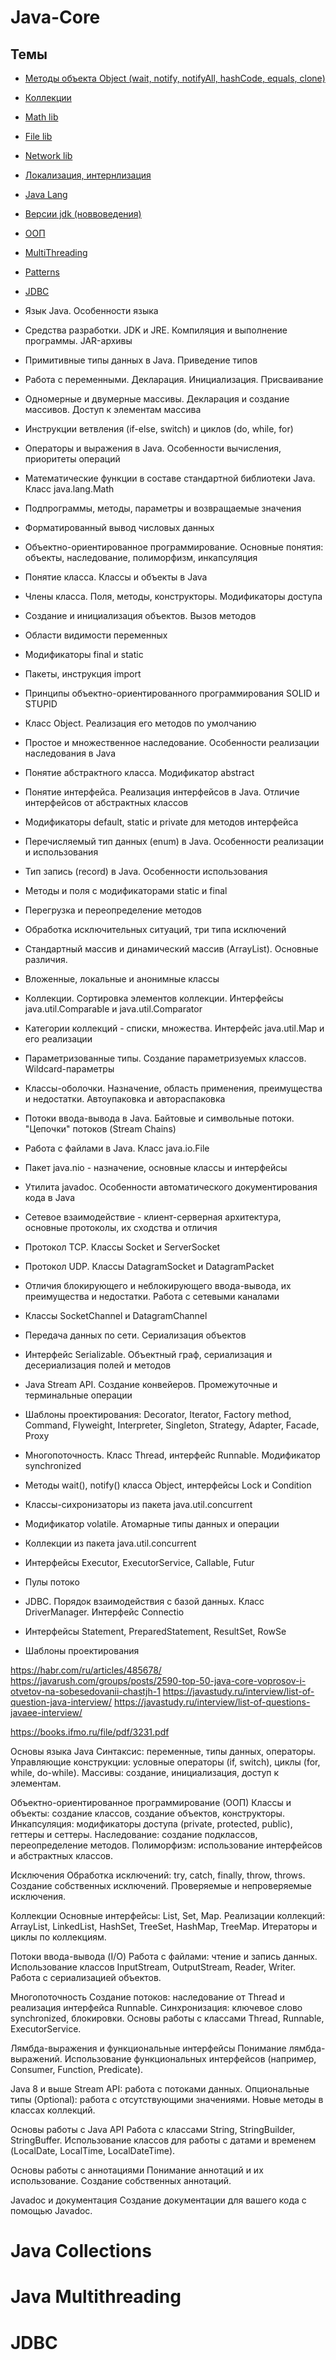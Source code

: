# Java-Core

## Темы
- [Методы объекта Object (wait, notify, notifyAll, hashCode, equals, clone)]()
- [Коллекции]()
- [Math lib]()
- [File lib]()
- [Network lib]()
- [Локализация, интернлизация]()
- [Java Lang]()
- [Версии jdk (новвоведения)]()
- [ООП]()
- [MultiThreading]()
- [Patterns]()
- [JDBC]()



- Язык Java. Особенности языка
- Средства разработки. JDK и JRE. Компиляция и выполнение программы. JAR-архивы
- Примитивные типы данных в Java. Приведение типов
- Работа с переменными. Декларация. Инициализация. Присваивание
- Одномерные и двумерные массивы. Декларация и создание массивов. Доступ к элементам массива
- Инструкции ветвления (if-else, switch) и циклов (do, while, for)
- Операторы и выражения в Java. Особенности вычисления, приоритеты операций
- Математические функции в составе стандартной библиотеки Java. Класс java.lang.Math
- Подпрограммы, методы, параметры и возвращаемые значения
- Форматированный вывод числовых данных
- Объектно-ориентированное программирование. Основные понятия: объекты, наследование, полиморфизм, инкапсуляция
- Понятие класса. Классы и объекты в Java
- Члены класса. Поля, методы, конструкторы. Модификаторы доступа
- Создание и инициализация объектов. Вызов методов
- Области видимости переменных
- Модификаторы final и static
- Пакеты, инструкция import
- Принципы объектно-ориентированного программирования SOLID и STUPID
- Класс Object. Реализация его методов по умолчанию
- Простое и множественное наследование. Особенности реализации наследования в Java
- Понятие абстрактного класса. Модификатор abstract
- Понятие интерфейса. Реализация интерфейсов в Java. Отличие интерфейсов от абстрактных классов
- Модификаторы default, static и private для методов интерфейса
- Перечисляемый тип данных (enum) в Java. Особенности реализации и использования
- Тип запись (record) в Java. Особенности использования
- Методы и поля с модификаторами static и final
- Перегрузка и переопределение методов
- Обработка исключительных ситуаций, три типа исключений
- Стандартный массив и динамический массив (ArrayList). Основные различия.
- Вложенные, локальные и анонимные классы
- Коллекции. Сортировка элементов коллекции. Интерфейсы java.util.Comparable и java.util.Comparator
- Категории коллекций - списки, множества. Интерфейс java.util.Map и его реализации
- Параметризованные типы. Создание параметризуемых классов. Wildcard-параметры
- Классы-оболочки. Назначение, область применения, преимущества и недостатки. Автоупаковка и автораспаковка
- Потоки ввода-вывода в Java. Байтовые и символьные потоки. "Цепочки" потоков (Stream Chains)
- Работа с файлами в Java. Класс java.io.File
- Пакет java.nio - назначение, основные классы и интерфейсы
- Утилита javadoc. Особенности автоматического документирования кода в Java
- Сетевое взаимодействие - клиент-серверная архитектура, основные протоколы, их сходства и отличия
- Протокол TCP. Классы Socket и ServerSocket
- Протокол UDP. Классы DatagramSocket и DatagramPacket
- Отличия блокирующего и неблокирующего ввода-вывода, их преимущества и недостатки. Работа с сетевыми каналами
- Классы SocketChannel и DatagramChannel
- Передача данных по сети. Сериализация объектов
- Интерфейс Serializable. Объектный граф, сериализация и десериализация полей и методов
- Java Stream API. Создание конвейеров. Промежуточные и терминальные операции
- Шаблоны проектирования: Decorator, Iterator, Factory method, Command, Flyweight, Interpreter, Singleton, Strategy, Adapter, Facade, Proxy
- Многопоточность. Класс Thread, интерфейс Runnable. Модификатор synchronized
- Методы wait(), notify() класса Object, интерфейсы Lock и Condition
- Классы-сихронизаторы из пакета java.util.concurrent
- Модификатор volatile. Атомарные типы данных и операции
- Коллекции из пакета java.util.concurrent
- Интерфейсы Executor, ExecutorService, Callable, Futur
- Пулы потоко
- JDBC. Порядок взаимодействия с базой данных. Класс DriverManager. Интерфейс Connectio
- Интерфейсы Statement, PreparedStatement, ResultSet, RowSe
- Шаблоны проектирования

https://habr.com/ru/articles/485678/
https://javarush.com/groups/posts/2590-top-50-java-core-voprosov-i-otvetov-na-sobesedovanii-chastjh-1
https://javastudy.ru/interview/list-of-question-java-interview/
https://javastudy.ru/interview/list-of-questions-javaee-interview/



https://books.ifmo.ru/file/pdf/3231.pdf


Основы языка Java
Синтаксис: переменные, типы данных, операторы.
Управляющие конструкции: условные операторы (if, switch), циклы (for, while, do-while).
Массивы: создание, инициализация, доступ к элементам.

Объектно-ориентированное программирование (ООП)
Классы и объекты: создание классов, создание объектов, конструкторы.
Инкапсуляция: модификаторы доступа (private, protected, public), геттеры и сеттеры.
Наследование: создание подклассов, переопределение методов.
Полиморфизм: использование интерфейсов и абстрактных классов.

Исключения
Обработка исключений: try, catch, finally, throw, throws.
Создание собственных исключений.
Проверяемые и непроверяемые исключения.

Коллекции
Основные интерфейсы: List, Set, Map.
Реализации коллекций: ArrayList, LinkedList, HashSet, TreeSet, HashMap, TreeMap.
Итераторы и циклы по коллекциям.

Потоки ввода-вывода (I/O)
Работа с файлами: чтение и запись данных.
Использование классов InputStream, OutputStream, Reader, Writer.
Работа с сериализацией объектов.

Многопоточность
Создание потоков: наследование от Thread и реализация интерфейса Runnable.
Синхронизация: ключевое слово synchronized, блокировки.
Основы работы с классами Thread, Runnable, ExecutorService.

Лямбда-выражения и функциональные интерфейсы
Понимание лямбда-выражений.
Использование функциональных интерфейсов (например, Consumer, Function, Predicate).

Java 8 и выше
Stream API: работа с потоками данных.
Опциональные типы (Optional): работа с отсутствующими значениями.
Новые методы в классах коллекций.

Основы работы с Java API
Работа с классами String, StringBuilder, StringBuffer.
Использование классов для работы с датами и временем (LocalDate, LocalTime, LocalDateTime).

Основы работы с аннотациями
Понимание аннотаций и их использование.
Создание собственных аннотаций.

Javadoc и документация
Создание документации для вашего кода с помощью Javadoc.




# Java Collections

# Java Multithreading 

# JDBC

